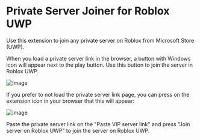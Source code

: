 # Private Server Joiner for Roblox UWP
Use this extension to join any private server on Roblox from Microsoft Store (UWP).

When you load a private server link in the browser, a button with Windows icon will appear next to the play button.
Use this button to join the server in Roblox UWP.

![image](https://github.com/user-attachments/assets/0bef4d47-fc02-4dac-a905-038873f5532e)

If you prefer to not load the private server link page, you can press on the extension icon in your browser that this will appear:

![image](https://github.com/user-attachments/assets/775e3109-b3f5-4153-b1b2-f5ba37f10968)

Paste the private server link on the "Paste VIP server link" and press "Join server on Roblox UWP" to join the server on Roblox UWP.
